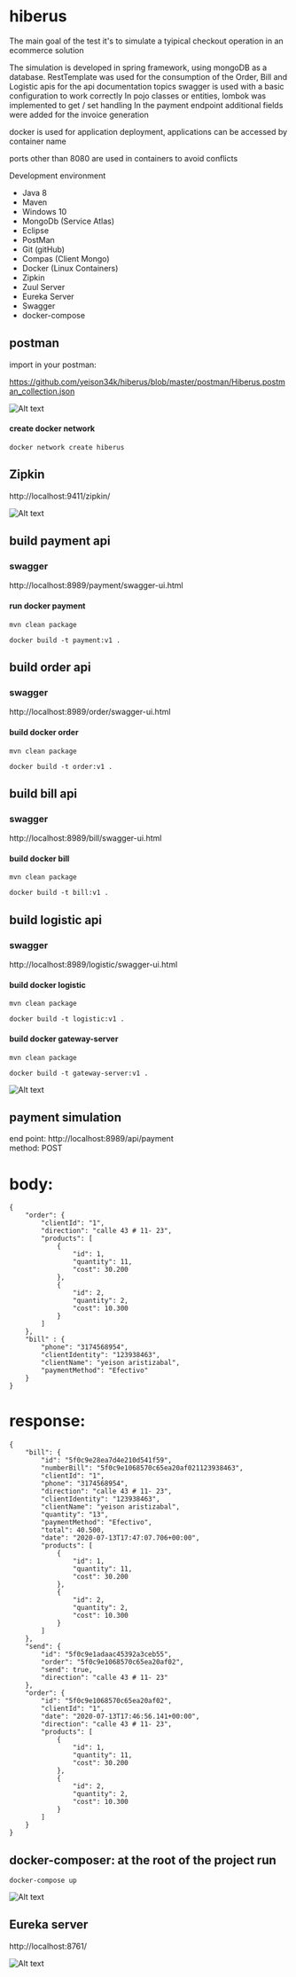 # hiberus
 The main goal of the test it's to simulate a tyipical checkout operation in an ecommerce solution


The simulation is developed in spring framework, using mongoDB as a database.
RestTemplate was used for the consumption of the Order, Bill and Logistic apis
for the api documentation topics swagger is used with a basic configuration to work correctly
In pojo classes or entities, lombok was implemented to get / set handling
In the payment endpoint additional fields were added for the invoice generation

docker is used for application deployment, applications can be accessed by container name

ports other than 8080 are used in containers to avoid conflicts

Development environment

- Java 8
- Maven
- Windows 10
- MongoDb (Service Atlas)
- Eclipse
- PostMan
- Git (gitHub)
- Compas (Client Mongo)
- Docker (Linux Containers)
- Zipkin
- Zuul Server
- Eureka Server
- Swagger
- docker-compose

## postman
import in your postman:

https://github.com/yeison34k/hiberus/blob/master/postman/Hiberus.postman_collection.json

![Alt text](https://github.com/yeison34k/hiberus/blob/master/steps/api-gateway.PNG "api-gateway")


#### create docker network

`docker network create hiberus`

## Zipkin
http://localhost:9411/zipkin/

![Alt text](https://github.com/yeison34k/hiberus/blob/master/steps/zipkin.PNG "zipkin")


## build payment api
### swagger
http://localhost:8989/payment/swagger-ui.html

#### run docker payment

`mvn clean package`

`docker build -t payment:v1 .`

## build order api
### swagger
http://localhost:8989/order/swagger-ui.html

#### build docker order

`mvn clean package`

`docker build -t order:v1 .`

## build bill api
### swagger 
http://localhost:8989/bill/swagger-ui.html

#### build docker bill

`mvn clean package`

`docker build -t bill:v1 .`

## build logistic api
### swagger
http://localhost:8989/logistic/swagger-ui.html

#### build docker logistic

`mvn clean package`

`docker build -t logistic:v1 .`

#### build docker gateway-server

`mvn clean package`

`docker build -t gateway-server:v1 .`

![Alt text](https://github.com/yeison34k/hiberus/blob/master/steps/api-gateway.PNG "gateway")


## payment simulation

end point: http://localhost:8989/api/payment  
method: POST

# body:

```
{
    "order": {
        "clientId": "1",
        "direction": "calle 43 # 11- 23",
        "products": [
            {
                "id": 1,
                "quantity": 11,
                "cost": 30.200
            },
            {
                "id": 2,
                "quantity": 2,
                "cost": 10.300
            }
        ]
    },
    "bill" : {
        "phone": "3174568954",
        "clientIdentity": "123938463",
        "clientName": "yeison aristizabal",
        "paymentMethod": "Efectivo"
    }
}
```

# response: 

```
{
    "bill": {
        "id": "5f0c9e28ea7d4e210d541f59",
        "numberBill": "5f0c9e1068570c65ea20af021123938463",
        "clientId": "1",
        "phone": "3174568954",
        "direction": "calle 43 # 11- 23",
        "clientIdentity": "123938463",
        "clientName": "yeison aristizabal",
        "quantity": "13",
        "paymentMethod": "Efectivo",
        "total": 40.500,
        "date": "2020-07-13T17:47:07.706+00:00",
        "products": [
            {
                "id": 1,
                "quantity": 11,
                "cost": 30.200
            },
            {
                "id": 2,
                "quantity": 2,
                "cost": 10.300
            }
        ]
    },
    "send": {
        "id": "5f0c9e1adaac45392a3ceb55",
        "order": "5f0c9e1068570c65ea20af02",
        "send": true,
        "direction": "calle 43 # 11- 23"
    },
    "order": {
        "id": "5f0c9e1068570c65ea20af02",
        "clientId": "1",
        "date": "2020-07-13T17:46:56.141+00:00",
        "direction": "calle 43 # 11- 23",
        "products": [
            {
                "id": 1,
                "quantity": 11,
                "cost": 30.200
            },
            {
                "id": 2,
                "quantity": 2,
                "cost": 10.300
            }
        ]
    }
}
```

## docker-composer: at the root of the project run

`docker-compose up`

![Alt text](https://github.com/yeison34k/hiberus/blob/master/steps/run-docker-compose.PNG "Running Containers")


## Eureka server

http://localhost:8761/

![Alt text](https://github.com/yeison34k/hiberus/blob/master/steps/eureka.PNG "Eureka server")



